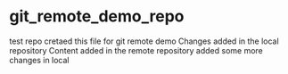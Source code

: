 # git_remote_demo_repo
test repo
cretaed this file for git remote demo
Changes added in the local repository
Content added in the remote repository 
added some more changes in local

